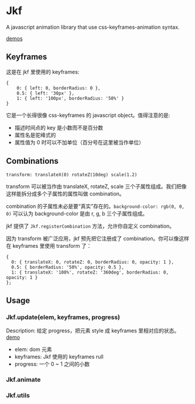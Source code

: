 # Jkf
A javascript animation library that use css-keyframes-animation syntax.

<a href="http://codepen.io/collection/AZMqqO/">demos</a>


## Keyframes
这是在 jkf 里使用的 keyframes:

    {
        0: { left: 0, borderRadius: 0 },
        0.5: { left: '30px' },
        1: { left: '100px', borderRadius: '50%' }
    }

它是一个长得很像 css-keyframes 的 javascript object。值得注意的是:
 - 描述时间点的 key 是小数而不是百分数
 - 属性名是驼峰式的
 - 属性值为 0 时可以不加单位（百分号在这里被当作单位）


## Combinations
`transform: translateX(0) rotateZ(10deg) scale(1.2)`

transform 可以被当作由 translateX, rotateZ, scale 三个子属性组成。我们把像这样能拆分成多个子属性的属性叫做 combination。

combination 的子属性未必是要“真实”存在的。`background-color: rgb(0, 0, 0)` 可以认为 background-color 是由 r, g, b 三个子属性组成。

jkf 提供了 `Jkf.registerCombination` 方法，允许你自定义 combination。

因为 transform 被广泛应用，jkf 预先把它注册成了 combination。你可以像这样在 keyframes 里使用 transform 了：

    {
      0: { translateX: 0, rotateZ: 0, borderRadius: 0, opacity: 1 },
      0.5: { borderRadius: '50%', opacity: 0.5 },
      1: { translateX: '100%', rotateZ: '360deg', borderRadius: 0, opacity: 1 }
    };




## Usage

### Jkf.update(elem, keyframes, progress)
Description: 给定 progress，把元素 style 成 keyframes 里相对应的状态。<a href="http://codepen.io/chef/pen/WQEgmJ">demo</a>

 - elem: dom 元素
 - keyframes: Jkf 使用的 keyframes rull
 - progress: 一个 0 ~ 1 之间的小数



### Jkf.animate

### Jkf.utils

